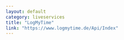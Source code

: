 ```yaml
---
layout: default
category: liveservices
title: "LogMyTime"
link: "https://www.logmytime.de/Api/Index"
---
```

